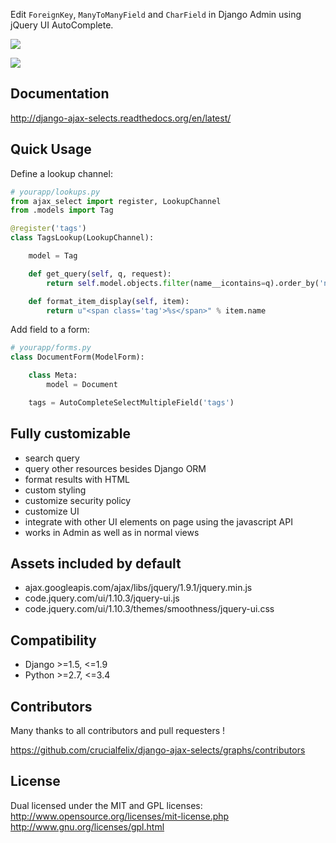 
Edit `ForeignKey`, `ManyToManyField` and `CharField` in Django Admin using jQuery UI AutoComplete.

<img src='https://raw.githubusercontent.com/crucialfelix/django-ajax-selects/develop/docs/source/_static/kiss.png
'/>

<img src='https://raw.githubusercontent.com/crucialfelix/django-ajax-selects/develop/docs/source/_static/kiss-all.png
'/>

Documentation
------------------

http://django-ajax-selects.readthedocs.org/en/latest/



Quick Usage
-----------

Define a lookup channel:

```python
# yourapp/lookups.py
from ajax_select import register, LookupChannel
from .models import Tag

@register('tags')
class TagsLookup(LookupChannel):

    model = Tag

    def get_query(self, q, request):
        return self.model.objects.filter(name__icontains=q).order_by('name')[:50]

    def format_item_display(self, item):
        return u"<span class='tag'>%s</span>" % item.name
```

Add field to a form:

```python
# yourapp/forms.py
class DocumentForm(ModelForm):

    class Meta:
        model = Document

    tags = AutoCompleteSelectMultipleField('tags')
```



Fully customizable
------------------

- search query
- query other resources besides Django ORM
- format results with HTML
- custom styling
- customize security policy
- customize UI
- integrate with other UI elements on page using the javascript API
- works in Admin as well as in normal views


Assets included by default
-------------------

- ajax.googleapis.com/ajax/libs/jquery/1.9.1/jquery.min.js
- code.jquery.com/ui/1.10.3/jquery-ui.js
- code.jquery.com/ui/1.10.3/themes/smoothness/jquery-ui.css

Compatibility
-------------

- Django >=1.5, <=1.9
- Python >=2.7, <=3.4

Contributors
------------

Many thanks to all contributors and pull requesters !

https://github.com/crucialfelix/django-ajax-selects/graphs/contributors


License
-------

Dual licensed under the MIT and GPL licenses:
   http://www.opensource.org/licenses/mit-license.php
   http://www.gnu.org/licenses/gpl.html
